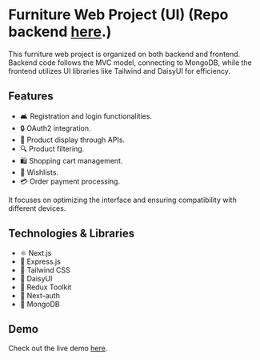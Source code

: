 # Furniture Web Project (UI) (Repo backend [here](https://github.com/nghia2742/api-furniture).)

This furniture web project is organized on both backend and frontend. Backend code follows the MVC model, connecting to MongoDB, while the frontend utilizes UI libraries like Tailwind and DaisyUI for efficiency. 

## Features

- 🛋️ Registration and login functionalities.
- 🔒 OAuth2 integration.
- 🛒 Product display through APIs.
- 🔍 Product filtering.
- 🛍️ Shopping cart management.
- 💫 Wishlists.
- 💳 Order payment processing.

It focuses on optimizing the interface and ensuring compatibility with different devices.

## Technologies & Libraries

- ⚛️ Next.js
- 🚀 Express.js
- 🎨 Tailwind CSS
- 🌼 DaisyUI
- 🧰 Redux Toolkit
- 🔐 Next-auth
- 🍃 MongoDB

## Demo

Check out the live demo [here](https://furniano.vercel.app/).
